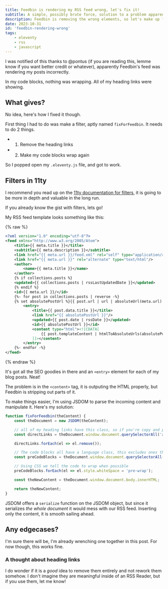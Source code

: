 ```yaml
---
title: Feedbin is rendering my RSS feed wrong, let's fix it!
subtitle: A simple, possibly brute force, solution to a problem apparently no one has had before
description: Feedbin is removing the wrong elements, so let's make up for it on our own
date: 2023-10-31
id: 'feedbin-rendering-wrong'
tags:
    - eleventy
    - rss
    - javascript
---
```


I was notified of this thanks to @pontus (if you are reading this, lemme know if you want better credit or whatever), apparently Feedbin's feed was rendering my posts incorrectly. 

In my code blocks, nothing was wrapping. All of my heading links were showing.

## What gives?

No idea, here's how I fixed it though.

First thing I had to do was make a filter, aptly named `fixForFeedbin`. It needs to do 2 things.

- 1. Remove the heading links
- 2. Make my code blocks wrap again

So I popped open my `.eleventy.js` file, and got to work.

## Filters in 11ty

I recommend you read up on the [11ty documentation for filters](https://www.11ty.dev/docs/filters/), it is going to be more in depth and valuable in the long run.

If you already know the gist with filters, lets go!

My RSS feed template looks something like this:

{% raw %}
```xml
<?xml version="1.0" encoding="utf-8"?>
<feed xmlns="http://www.w3.org/2005/Atom">
    <title>{{ meta.title }}</title>
    <subtitle>{{ meta.description }}</subtitle>
    <link href="{{ meta.url }}/feed.xml" rel="self" type="application/atom+xml" />
    <link href="{{ meta.url }}" rel="alternate" type="text/html"/>
    <author>
        <name>{{ meta.title }}</name>
    </author>
    {% if collections.posts %}
    <updated>{{ collections.posts | rssLastUpdatedDate }}</updated>
    {% endif %}
    <id>{{ meta.url }}/</id>
    {%- for post in collections.posts | reverse -%}
    {% set absolutePostUrl %}{{ post.url | url | absoluteUrl(meta.url) }}{% endset %}
        <entry>
            <title>{{ post.data.title }}</title>
            <link href="{{ absolutePostUrl }}"/>
            <updated>{{ post.date | rssDate }}</updated>
            <id>{{ absolutePostUrl }}</id>
            <content type="html"><![CDATA[
                {{ post.templateContent | htmlToAbsoluteUrls(absolutePostUrl) | safe }}
            ]]></content>
        </entry>
    {%- endfor -%}
</feed>
```
{% endraw %}

It's got all the SEO goodies in there and an `<entry>` element for each of my blog posts. Neat! 

The problem is in the `<content>` tag, it is outputing the HTML properly, but Feedbin is stripping out parts of it.

To make things easier, I'm using JSDOM to parse the incoming content and manipulate it. Here's my solution:

```js
function fixForFeedbin(theContent) {
    const theDocument = new JSDOM(theContent);

    // all of my heading links have this class, so if you're copy and pasting, double check your feed.
    const directLinks = theDocument.window.document.querySelectorAll('a.direct-link')

    directLinks.forEach(el => el.remove());

    // The code blocks all have a language class, this excludes ones that don't.
    const preCodeBlocks = theDocument.window.document.querySelectorAll('pre[class] > code[class]');

    // Using CSS we tell the code to wrap when possible
    preCodeBlocks.forEach(el => el.style.whiteSpace = 'pre-wrap');

    const theNewContent = theDocument.window.document.body.innerHTML;

    return theNewContent;
}
```

JSDOM offers a `serialize` function on the JSDOM object, but since it serializes *the whole document* it would mess with our RSS feed. Inserting only the content, it is smooth sailing ahead. 

## Any edgecases?

I'm sure there will be, I'm already wrenching one together in this post. For now though, this works fine.

### A thought about heading links

I do wonder if it is a *good* idea to remove them entirely and not rework them somehow. I don't imagine they are meaningful inside of an RSS Reader, but if you use them, let me know!